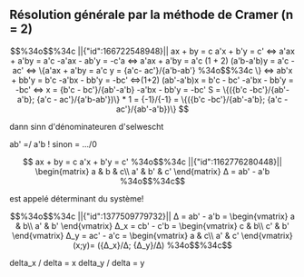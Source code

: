 ## Résolution générale par la méthode de Cramer (n = 2)


```math
%34o$$%34c
||{"id":166722548948}||
ax + by = c
a'x + b'y = c'

<=>
a'ax + a'by = a'c
-a'ax - ab'y = -c'a

<=>
a'ax + a'by = a'c
(1 + 2)
(a'b-a'b)y = a'c - ac'

<=>
\{a'ax + a'by = a'c
 y = {a'c- ac'}/{a'b-ab'}
%34o$$%34c
\}


<=>
ab'x + bb'y = b'c
-a'bx - bb'y = -bc'

<=>(1+2)
(ab'-a'b)x = b'c - bc'
-a'bx - bb'y = -bc'

<=> 
x = {b'c - bc'}/{ab'-a'b}
-a'bx - bb'y = -bc'

S = \{({b'c -bc'}/{ab'-a'b}; {a'c - ac'}/{a'b-ab'})\} * 1 = {-1}/{-1}


= \{({b'c -bc'}/{ab'-a'b}; {a'c - ac'}/{ab'-a'b})\}

```

dann sinn d'dénominateuren d'selwescht

ab' =/ a'b !
sinon = .../0

```math

ax + by = c
a'x + b'y = c'


%34o$$%34c
||{"id":1162776280448}||

\begin{matrix}
a & b & c\\
a' & b' & c'
\end{matrix}

Δ = ab' - a'b 

%34o$$%34c
```
est appelé déterminant du système!
```math
%34o$$%34c
||{"id":1377509779732}||


Δ = ab' - a'b = \begin{vmatrix}
a & b\\
a' & b'
\end{vmatrix}

Δ_x = cb' - c'b = \begin{vmatrix}
c & b\\
c' & b'
\end{vmatrix}

Δ_y = ac' - a'c = \begin{vmatrix}
a & c\\
a' & c'
\end{vmatrix}

(x;y)= ({Δ_x}/Δ; {Δ_y}/Δ)
%34o$$%34c
```
delta_x / delta = x 
delta_y / delta = y 


<div tabindex='-1'contenteditable='false' class='livePrevPlus'></div>
